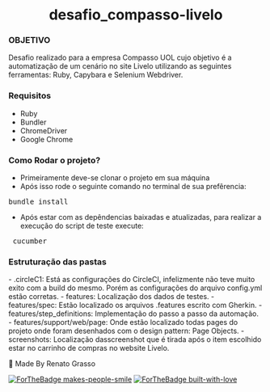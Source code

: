 <h1 align="center">desafio_compasso-livelo</h1>


<h3>OBJETIVO</h3>
  <p> Desafio realizado para a empresa Compasso UOL cujo objetivo é a automatização de um cenário no site Livelo utilizando as seguintes ferramentas: Ruby, Capybara e Selenium Webdriver. </p>
  
  <h3>Requisitos</h3>
  
  - Ruby
  - Bundler
  - ChromeDriver
  - Google Chrome

  <h3>Como Rodar o projeto?</h3>
  
  - Primeiramente deve-se clonar o projeto em sua máquina
  - Após isso rode o seguinte comando no terminal de sua prefêrencia: 
  <pre>bundle install</pre>
 - Após estar com as depêndencias baixadas e atualizadas, para realizar a execução do script de teste execute:
 <pre> cucumber</pre>
 
 
 <h3>Estruturação das pastas</h3>
 <p>- .circleC1: Está as configurações do CircleCI, infelizmente não teve muito exito com a build do mesmo. Porém as configurações do arquivo config.yml estão corretas.
 - features: Localização dos dados de testes.
 - features/spec: Estão localizado os arquivos .features escrito com Gherkin.
 - features/step_definitions: Implementação do passo a passo da automação.
 - features/support/web/page: Onde estão localizado todas pages do projeto onde foram desenhados com o design pattern: Page Objects.
 - screenshots: Localização dasscreenshot que é tirada após o item escolhido estar no carrinho de compras no website Livelo.</p>


<p> 
	🚀 Made By Renato Grasso
</p>

[![ForTheBadge makes-people-smile](http://ForTheBadge.com/images/badges/makes-people-smile.svg)](http://ForTheBadge.com)
[![ForTheBadge built-with-love](http://ForTheBadge.com/images/badges/built-with-love.svg)](https://GitHub.com/Naereen/)
